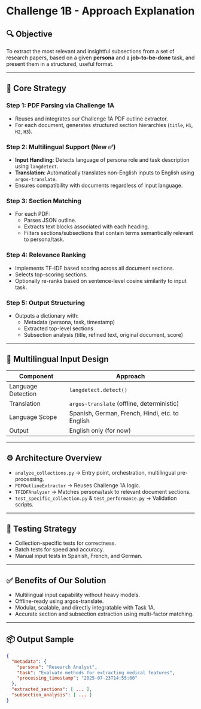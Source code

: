 # Challenge 1B - Approach Explanation

## 🔍 Objective
To extract the most relevant and insightful subsections from a set of research papers, based on a given **persona** and a **job-to-be-done** task, and present them in a structured, useful format.

---

## 🧠 Core Strategy

### Step 1: PDF Parsing via Challenge 1A
- Reuses and integrates our Challenge 1A PDF outline extractor.
- For each document, generates structured section hierarchies (`title`, `H1`, `H2`, `H3`).

### Step 2: Multilingual Support (New ✅)
- **Input Handling**: Detects language of persona role and task description using `langdetect`.
- **Translation**: Automatically translates non-English inputs to English using `argos-translate`.
- Ensures compatibility with documents regardless of input language.

### Step 3: Section Matching
- For each PDF:
  - Parses JSON outline.
  - Extracts text blocks associated with each heading.
  - Filters sections/subsections that contain terms semantically relevant to persona/task.

### Step 4: Relevance Ranking
- Implements TF-IDF based scoring across all document sections.
- Selects top-scoring sections.
- Optionally re-ranks based on sentence-level cosine similarity to input task.

### Step 5: Output Structuring
- Outputs a dictionary with:
  - Metadata (persona, task, timestamp)
  - Extracted top-level sections
  - Subsection analysis (title, refined text, original document, score)

---

## 🔄 Multilingual Input Design
| Component | Approach |
|----------|----------|
| Language Detection | `langdetect.detect()` |
| Translation | `argos-translate` (offline, deterministic) |
| Language Scope | Spanish, German, French, Hindi, etc. to English |
| Output | English only (for now) |

---

## ⚙️ Architecture Overview
- `analyze_collections.py` → Entry point, orchestration, multilingual pre-processing.
- `PDFOutlineExtractor` → Reuses Challenge 1A logic.
- `TFIDFAnalyzer` → Matches persona/task to relevant document sections.
- `test_specific_collection.py` & `test_performance.py` → Validation scripts.

---

## 🧪 Testing Strategy
- Collection-specific tests for correctness.
- Batch tests for speed and accuracy.
- Manual input tests in Spanish, French, and German.

---

## ✅ Benefits of Our Solution
- Multilingual input capability without heavy models.
- Offline-ready using argos-translate.
- Modular, scalable, and directly integratable with Task 1A.
- Accurate section and subsection extraction using multi-factor matching.

---

## 📦 Output Sample
```json
{
  "metadata": {
    "persona": "Research Analyst",
    "task": "Evaluate methods for extracting medical features",
    "processing_timestamp": "2025-07-23T14:55:00"
  },
  "extracted_sections": [ ... ],
  "subsection_analysis": [ ... ]
}